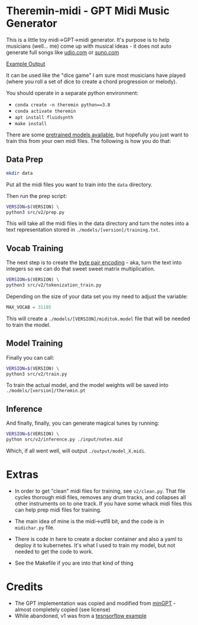 # Theremin-midi - GPT Midi Music Generator

This is a little toy midi->GPT->midi generator. It's purpose is to help 
musicians (well... me) come up with musical ideas - it does not auto generate 
full songs like [udio.com](https://udio.com) or [suno.com](https://suno.com) 

[Example Output](https://cdn.robrohan.com/theremin_example.mp4)

It can be used like the "dice game" I am sure most musicians have played 
(where you roll a set of dice to create a chord progression or melody).

You should operate in a separate python environment:

- `conda create -n theremin python==3.8`
- `conda activate theremin`
- `apt install fluidsynth`
- `make install`

There are some [pretrained models available](https://huggingface.co/robro/theremin-midi/tree/main), 
but hopefully you just want to train this from your own midi files. 
The following is how you do that:

## Data Prep

```bash
mkdir data
```

Put all the midi files you want to train into the `data` directory.

Then run the prep script:

```bash
VERSION=$(VERSION) \
python3 src/v2/prep.py
```

This will take all the midi files in the data directory and turn the notes 
into a text representation stored in `./models/[version]/training.txt`.

## Vocab Training

The next step is to create the [byte pair encoding](https://github.com/google/sentencepiece) - 
aka, turn the text into integers so we can do that sweet sweet matrix 
multiplication.

```bash
VERSION=$(VERSION) \
python3 src/v2/tokenization_train.py
```

Depending on the size of your data set you my need to adjust the variable:

```python
MAX_VOCAB = 31185
```

This will create a `./models/[VERSION]/miditok.model` file that will be needed
to train the model.

## Model Training 

Finally you can call:

```bash
VERSION=$(VERSION) \
python3 src/v2/train.py
```

To train the actual model, and the model weights will be saved into 
`./models/[version]/theremin.pt`

## Inference

And finally, finally, you can generate magical tunes by running:

```bash
VERSION=$(VERSION) \
python src/v2/inference.py ./input/notes.mid
```

Which, if all went well, will output `./output/model_X.midi`.

# Extras

- In order to get "clean" midi files for training, see `v2/clean.py`. That file
cycles thorough midi files, removes any drum tracks, and collapses all other
instruments on to one track. If you have some whack midi files this can help
prep midi files for training.

- The main idea of mine is the midi->utf8 bit, and the code is in `midichar.py` 
file.

- There is code in here to create a docker container and also a yaml to deploy it to kubernetes. It's what I used to train my model, but not needed to get the code to work.

- See the Makefile if you are into that kind of thing

# Credits

- The GPT implementation was copied and modified from [minGPT](https://github.com/karpathy/minGPT) - almost completely copied (see license)
- While abandoned, v1 was from a [tesnsorflow example](https://www.tensorflow.org/tutorials/audio/music_generation)
